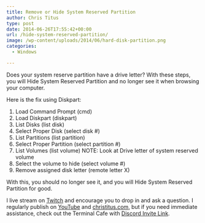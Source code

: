 ```yaml
---
title: Remove or Hide System Reserved Partition
author: Chris Titus
type: post
date: 2014-06-26T17:55:42+00:00
url: /hide-system-reserved-partition/
image: /wp-content/uploads/2014/06/hard-disk-partition.png
categories:
  - Windows

---
```

Does your system reserve partition have a drive letter? With these steps, you will Hide System Reserved Partition and no longer see it when browsing your computer.<!--more-->

Here is the fix using Diskpart:

  1. Load Command Prompt (cmd)
  2. Load Diskpart (diskpart)
  3. List Disks (list disk)
  4. Select Proper Disk (select disk #)
  5. List Partitions (list partition)
  6. Select Proper Partition (select partition #)
  7. List Volumes (list volume) NOTE: Look at Drive letter of system reserved volume
  8. Select the volume to hide (select volume #)
  9. Remove assigned disk letter (remote letter X)

With this, you should no longer see it, and you will Hide System Reserved Partition for good.

I live stream on [Twitch][1] and encourage you to drop in and ask a question. I regularly publish on [YouTube][2] and [christitus.com][3], but if you need immediate assistance, check out the Terminal Cafe with [Discord Invite Link][4].

 [1]: https://twitch.tv/christitustech
 [2]: https://www.youtube.com/c/ChrisTitusTech
 [3]: https://christitus.com/
 [4]: https://christitus.com/discord
